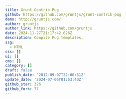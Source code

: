 ```yaml
---
title: Grunt Contrib Pug
github: https://github.com/gruntjs/grunt-contrib-pug
demo: http://gruntjs.com/
author: gruntjs
author_link: https://github.com/gruntjs
date: 2024-11-27T21:17:42.026Z
description: Compile Pug templates.
ssg:
  - HTML
css: []
ui: []
cms: []
category: []
draft: false
publish_date: '2012-09-07T22:00:31Z'
update_date: '2024-07-06T01:53:40Z'
github_star: 326
github_fork: 77
---
```

